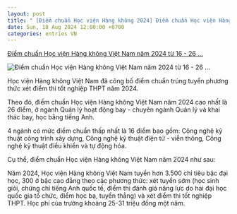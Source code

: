 ```yaml
---
layout: post
title: " [Điểm chuẩn Học viện Hàng không 2024] Điểm chuẩn Học viện Hàng không Việt Nam năm 2024 từ 16 - 26 ..."
date: Sun, 18 Aug 2024 12:00:00 +0700
categories: entries VN
---
```

[Điểm chuẩn Học viện Hàng không Việt Nam năm 2024 từ 16 - 26 ...](https://daibieunhandan.vn/tuyen-sinh/diem-chuan-hoc-vien-hang-khong-viet-nam-nam-2024-tu-16-26-diem-i384546/)

![Điểm chuẩn Học viện Hàng không Việt Nam năm 2024 từ 16 - 26 ...](https://img.daibieunhandan.vn/Files/Images/2024/08/18/449482438_886345010186346_864926-1723932009653.jpg)

Học viện Hàng không Việt Nam đã công bố điểm chuẩn trúng tuyển phương thức xét điểm thi tốt nghiệp THPT năm 2024.

Theo đó, điểm chuẩn Học viện Hàng không Việt Nam năm 2024 cao nhất là 26 điểm, ở ngành Quản lý hoạt động bay - chuyên ngành Quản lý và khai thác bay, học bằng tiếng Anh.

4 ngành có mức điểm chuẩn thấp nhất là 16 điểm bao gồm: Công nghệ kỹ thuật công trình xây dựng, Công nghệ kỹ thuật điện tử - viễn thông, Công nghệ kỹ thuật điều khiển và tự động hóa.

Cụ thể, điểm chuẩn Học viện Hàng không Việt Nam năm 2024 như sau:

Năm 2024, Học viện Hàng không Việt Nam tuyển hơn 3.500 chỉ tiêu bậc đại học, 300 ở bậc cao đẳng theo các phương thức: xét tuyển sớm (học sinh giỏi, chứng chỉ tiếng Anh quốc tế, điểm thi đánh giá năng lực do hai đại học quốc gia tổ chức, điểm học bạ, tuyển thẳng) và xét điểm thi tốt nghiệp THPT. Học phí của trường khoảng 25-31 triệu đồng một năm.

